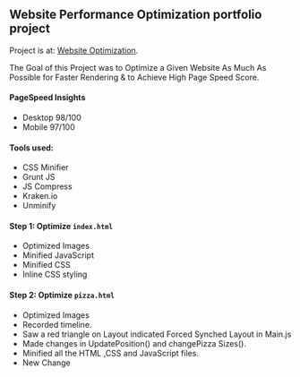## Website Performance Optimization portfolio project

Project is at: [Website Optimization](https://anamika-manhas.github.io/Front-End-Web-optimization/views/pizza.html).

The Goal of this Project was to Optimize a Given Website As Much As Possible for Faster Rendering & to Achieve High Page Speed Score.

#### PageSpeed Insights
* Desktop 98/100
* Mobile 97/100


#### Tools used:

* CSS Minifier
* Grunt JS
* JS Compress
* Kraken.io
* Unminify


#### Step 1: Optimize `index.html`

* Optimized Images
* Minified JavaScript
* Minified CSS
* Inline CSS styling


#### Step 2: Optimize `pizza.html`

* Optimized Images
* Recorded timeline.
* Saw a red triangle on Layout indicated Forced Synched Layout in Main.js
* Made changes in UpdatePosition() and changePizza Sizes().
* Minified all the HTML ,CSS and JavaScript files.
* New Change
